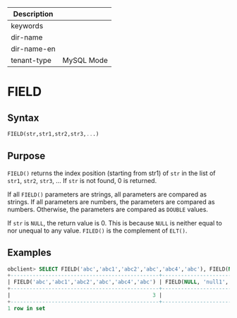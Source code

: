 | Description   |                 |
|---------------|-----------------|
| keywords      |                 |
| dir-name      |                 |
| dir-name-en   |                 |
| tenant-type   | MySQL Mode      |

# FIELD

## Syntax

```sql
FIELD(str,str1,str2,str3,...)
```

## Purpose

`FIELD()` returns the index position (starting from str1) of `str` in the list of `str1`, `str2`, `str3`, ... If `str` is not found, 0 is returned.

If all `FIELD()` parameters are strings, all parameters are compared as strings. If all parameters are numbers, the parameters are compared as numbers. Otherwise, the parameters are compared as `DOUBLE` values.

If `str` is `NULL`, the return value is 0. This is because `NULL` is neither equal to nor unequal to any value. `FILED()` is the complement of `ELT()`.

## Examples

```sql
obclient> SELECT FIELD('abc','abc1','abc2','abc','abc4','abc'), FIELD(NULL, 'null1', NULL);
+-----------------------------------------------+----------------------------+
| FIELD('abc','abc1','abc2','abc','abc4','abc') | FIELD(NULL, 'null1', NULL) |
+-----------------------------------------------+----------------------------+
|                                             3 |                          0 |
+-----------------------------------------------+----------------------------+
1 row in set
```
